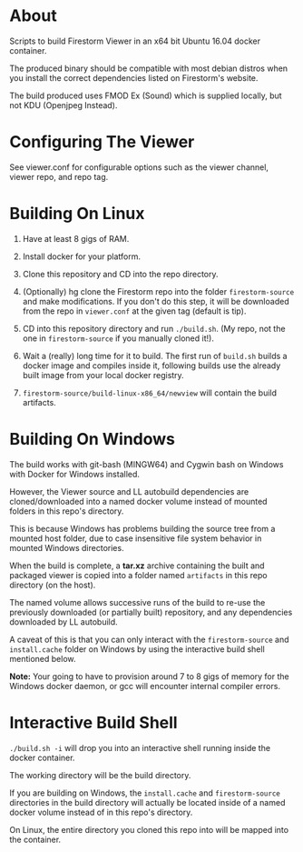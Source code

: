 # About

Scripts to build Firestorm Viewer in an x64 bit Ubuntu 16.04 docker container.

The produced binary should be compatible with most debian distros when you
install the correct dependencies listed on Firestorm's website.

The build produced uses FMOD Ex (Sound) which is supplied locally, but not KDU (Openjpeg Instead).


# Configuring The Viewer


See viewer.conf for configurable options such as the viewer channel, viewer repo, and repo tag.


# Building On Linux

1. Have at least 8 gigs of RAM.

2. Install docker for your platform.

3. Clone this repository and CD into the repo directory.

4. (Optionally) hg clone the Firestorm repo into the folder `firestorm-source` and make modifications.  If you don't do this step, it will be downloaded from the repo in `viewer.conf` at the given tag (default is tip).

5. CD into this repository directory and run `./build.sh`.  (My repo, not the one in `firestorm-source` if you manually cloned it!).

6. Wait a (really) long time for it to build.  The first run of `build.sh` builds a docker image and compiles inside it, following builds use the already built image from your local docker registry.

7. `firestorm-source/build-linux-x86_64/newview` will contain the build artifacts.


# Building On Windows


The build works with git-bash (MINGW64) and Cygwin bash on Windows with Docker for Windows installed.

However, the Viewer source and LL autobuild dependencies are cloned/downloaded into a named docker volume instead of mounted folders in this repo's directory.

This is because Windows has problems building the source tree from a mounted host folder, due to case insensitive file system behavior in mounted Windows directories.

When the build is complete, a **tar.xz** archive containing the built and packaged viewer is copied into a folder named `artifacts` in this repo directory (on the host).

The named volume allows successive runs of the build to re-use the previously downloaded (or partially built) repository, and any dependencies downloaded by LL autobuild.

A caveat of this is that you can only interact with the `firestorm-source` and `install.cache` folder on Windows by using the interactive build shell mentioned below.


**Note:**  Your going to have to provision around 7 to 8 gigs of memory for the Windows docker daemon, or gcc will encounter internal compiler errors.


# Interactive Build Shell

`./build.sh -i` will drop you into an interactive shell running inside the docker container.

The working directory will be the build directory.

If you are building on Windows, the `install.cache` and `firestorm-source` directories in the build directory
will actually be located inside of a named docker volume instead of in this repo's directory.


On Linux, the entire directory you cloned this repo into will be mapped into the container.







